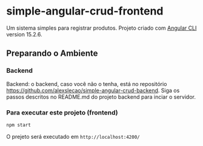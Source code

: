# simple-angular-crud-frontend
Um sistema simples para registrar produtos.
Projeto criado com [Angular CLI](https://github.com/angular/angular-cli) version 15.2.6.

## Preparando o Ambiente

### Backend
Backend: o backend, caso você não o tenha, está no repositório https://github.com/alexslecao/simple-angular-crud-backend. Siga os passos descritos no README.md do projeto backend para inciar o servidor.

### Para executar este projeto (frontend)
```sh
npm start
```
O prejeto será executado em `http://localhost:4200/`
